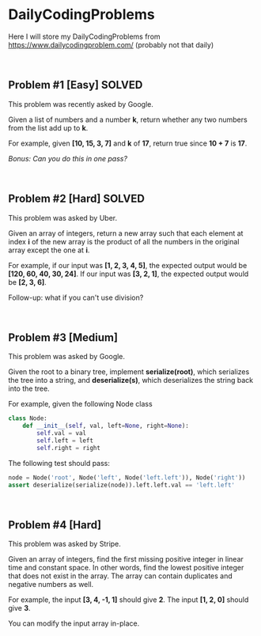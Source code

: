 # DailyCodingProblems
Here I will store my DailyCodingProblems from https://www.dailycodingproblem.com/ (probably not that daily)

<br>

## Problem #1 [Easy] SOLVED
This problem was recently asked by Google.

Given a list of numbers and a number **k**, return whether any two numbers from the list add up to **k**.

For example, given **[10, 15, 3, 7]** and **k** of **17**, return true since **10 + 7** is **17**.

*Bonus: Can you do this in one pass?*

<br>

## Problem #2 [Hard] SOLVED
This problem was asked by Uber.

Given an array of integers, return a new array such that each element at index **i** of the new array is the product of all the numbers in the original array except the one at **i**.

For example, if our input was **[1, 2, 3, 4, 5]**, the expected output would be **[120, 60, 40, 30, 24]**. If our input was **[3, 2, 1]**, the expected output would be **[2, 3, 6]**.

Follow-up: what if you can't use division?

<br>

## Problem #3 [Medium]
This problem was asked by Google.

Given the root to a binary tree, implement **serialize(root)**, which serializes the tree into a string, and **deserialize(s)**, which deserializes the string back into the tree.

For example, given the following Node class
```python
class Node:
    def __init__(self, val, left=None, right=None):
        self.val = val
        self.left = left
        self.right = right
```
The following test should pass:

```python
node = Node('root', Node('left', Node('left.left')), Node('right'))
assert deserialize(serialize(node)).left.left.val == 'left.left'
```

<br>

## Problem #4 [Hard]
This problem was asked by Stripe.

Given an array of integers, find the first missing positive integer in linear time and constant space. In other words, find the lowest positive integer that does not exist in the array. The array can contain duplicates and negative numbers as well.

For example, the input **[3, 4, -1, 1]** should give **2**. The input **[1, 2, 0]** should give **3**.

You can modify the input array in-place.
